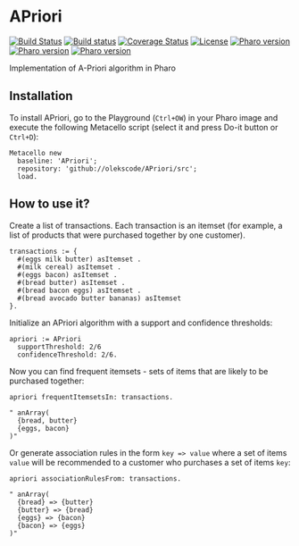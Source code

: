 # APriori

[![Build Status](https://travis-ci.org/olekscode/APriori.svg?branch=master)](https://travis-ci.org/olekscode/APriori)
[![Build status](https://ci.appveyor.com/api/projects/status/dj2c543kga1vxmrq?svg=true)](https://ci.appveyor.com/project/olekscode/apriori)
[![Coverage Status](https://coveralls.io/repos/github/olekscode/APriori/badge.svg?branch=master)](https://coveralls.io/github/olekscode/APriori?branch=master)
[![License](https://img.shields.io/badge/license-MIT-blue.svg)](https://raw.githubusercontent.com/olekscode/APriori/master/LICENSE)
[![Pharo version](https://img.shields.io/badge/Pharo-6.1-%23aac9ff.svg)](https://pharo.org/download)
[![Pharo version](https://img.shields.io/badge/Pharo-7.0-%23aac9ff.svg)](https://pharo.org/download)
[![Pharo version](https://img.shields.io/badge/Pharo-8.0-%23aac9ff.svg)](https://pharo.org/download)

Implementation of A-Priori algorithm in Pharo

## Installation
To install APriori, go to the Playground (`Ctrl+OW`) in your Pharo image and execute the following Metacello script (select it and press Do-it button or `Ctrl+D`):

```smalltalk
Metacello new
  baseline: 'APriori';
  repository: 'github://olekscode/APriori/src';
  load.
```

## How to use it?

Create a list of transactions. Each transaction is an itemset (for example, a list of products that were purchased together by one customer).

```Smalltalk
transactions := { 
  #(eggs milk butter) asItemset .
  #(milk cereal) asItemset .
  #(eggs bacon) asItemset .
  #(bread butter) asItemset .
  #(bread bacon eggs) asItemset .
  #(bread avocado butter bananas) asItemset
}.
```

Initialize an APriori algorithm with a support and confidence thresholds:

```Smalltalk
apriori := APriori
  supportThreshold: 2/6
  confidenceThreshold: 2/6.
```

Now you can find frequent itemsets - sets of items that are likely to be purchased together:

```Smalltalk
apriori frequentItemsetsIn: transactions.

" anArray(
  {bread, butter}
  {eggs, bacon}
)"
```

Or generate association rules in the form `key => value` where a set of items `value` will be recommended to a customer who purchases a set of items `key`:

```Smalltalk
apriori associationRulesFrom: transactions.

" anArray(
  {bread} => {butter}
  {butter} => {bread}
  {eggs} => {bacon}
  {bacon} => {eggs}
)"
```
